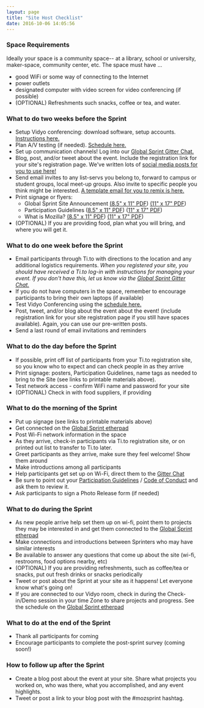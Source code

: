 ```yaml
---
layout: page
title: "Site Host Checklist"
date: 2016-10-06 14:05:56
---
```


### Space Requirements

Ideally your space is a community space-- at a library, school or university, maker-space, community center, etc. 
The space must have ...

* good WiFi or some way of connecting to the Internet
* power outlets
* designated computer with video screen for video conferencing (if possible)
* (OPTIONAL) Refreshments such snacks, coffee or tea, and water. 

### What to do two weeks before the Sprint

* Setup Vidyo conferencing:  download software, setup accounts. [Instructions here.](https://public.etherpad-mozilla.org/p/globalsprint-webconferencing)
* Plan A/V testing (if needed). [Schedule here.](https://public.etherpad-mozilla.org/p/globalsprint-AV-testing-schedule) 
* Set up communication channels! Log into our [Global Sprint Gitter Chat.](https://gitter.im/mozilla/global-sprint-2017)
* Blog, post, and/or tweet about the event. Include the registration link for your site's registration page. We've written lots of [social media posts for you to use here!](https://public.etherpad-mozilla.org/p/globalsprint-what-to-tweet)
* Send email invites to any list-servs you belong to, forward to campus or student groups, local meet-up groups. Also invite to specific people you think might be interested. [A template email for you to remix is here.](https://public.etherpad-mozilla.org/p/globalsprint-email-template)
* Print signage or flyers:
  * Global Sprint Site Announcement 
    [(8.5" x 11" PDF](https://github.com/MozillaFoundation/Design/files/1033127/global-sprint-editable-8p5x11.pdf))
    [(11" x 17" PDF](https://github.com/MozillaFoundation/Design/files/1033126/global-sprint-editable-11x17.pdf))    
  * Participation Guidelines
    ([8.5" x 11" PDF](https://github.com/MozillaFoundation/Design/files/1033129/participation-guidelines-8p5x11.pdf))
    ([11" x 17" PDF](https://github.com/MozillaFoundation/Design/files/1033128/participation-guildelines-11x17.pdf))
  * What is Mozilla? 
    [(8.5" x 11" PDF](https://github.com/MozillaFoundation/Design/files/1033130/what-is-mozilla-8p5x11.pdf))
    [(11" x 17" PDF](https://github.com/MozillaFoundation/Design/files/1033131/what-is-mozilla-11x17.pdf))
* (OPTIONAL) If you are providing food, plan what you will bring, and where you will get it. 


### What to do one week before the Sprint
* Email participants through Ti.to with directions to the location and any additional logistics requirements. *When you registered your site, you should have received a Ti.to log-in with instructions for managing your event. If you don't have this, let us know via the [Global Sprint Gitter Chat.](https://gitter.im/mozilla/global-sprint-2017)*
* If you do not have computers in the space, remember to encourage participants to bring their own laptops (if available) 
* Test Vidyo Conferencing using the [schedule here.](https://public.etherpad-mozilla.org/p/globalsprint-AV-testing-schedule)
* Post, tweet, and/or blog about the event about the event! (include registration link for your site registration page if you still have spaces available). Again, you can use our pre-written posts. 
* Send a last round of email invitations and reminders


### What to do the day before the Sprint

* If possible, print off list of participants from your Ti.to registration site, so you know who to expect and can check people in as they arrive
* Print signage: posters, Participation Guidelines, name tags as needed to bring to the Site (see links to printable materials above).
* Test network access - confirm WiFi name and password for your site
* (OPTIONAL) Check in with food suppliers, if providing


### What to do the morning of the Sprint

* Put up signage (see links to printable materials above)
* Get connected on the [Global Sprint etherpad](https://public.etherpad-mozilla.org/p/sciencelab-2017globalsprint)
* Post Wi-Fi network information in the space
* As they arrive, check-in participants via Ti.to registration site, or on printed out list to transfer to Ti.to later.
* Greet participants as they arrive, make sure they feel welcome! Show them around
* Make introductions among all participants
* Help participants get set up on Wi-Fi, direct them to the [Gitter Chat](https://gitter.im/mozilla/global-sprint-2017)
* Be sure to point out your [Participation Guidelines](https://www.mozilla.org/en-US/about/governance/policies/participation/) / [Code of Conduct]() and ask them to review it. 
* Ask participants to sign a Photo Release form (if needed)


### What to do during the Sprint

* As new people arrive help set them up on wi-fi, point them to projects they may be interested in and get them connected to the [Global Sprint etherpad](https://public.etherpad-mozilla.org/p/sciencelab-2017globalsprint)
* Make connections and introductions between Sprinters who may have similar interests
* Be available to answer any questions that come up about the site (wi-fi, restrooms, food options nearby, etc)
* (OPTIONAL) If you are providing refreshments, such as coffee/tea or snacks, put out fresh drinks or snacks periodically
* Tweet or post about the Sprint at your site as it happens! Let everyone know what's going on!
* If you are connected to our Vidyo room, check in during the Check-in/Demo session in your time Zone to share projects and progress. See the schedule on the [Global Sprint etherpad](https://public.etherpad-mozilla.org/p/sciencelab-2017globalsprint)


### What to do at the end of the Sprint

* Thank all participants for coming
* Encourage participants to complete the post-sprint survey (coming soon!)


### How to follow up after the Sprint

* Create a blog post about the event at your site. Share what projects you worked on, who was there, what you accomplished, and any event highlights.
* Tweet or post a link to your blog post with the #mozsprint hashtag.
